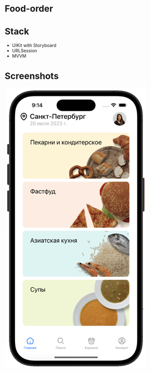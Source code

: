 # Food-order
# Stack

- UIKit with Storyboard
- URLSession
- MVVM

# Screenshots

![Image 1](https://github.com/Maxim-Zykin/Food-order/blob/main/food_1_.png)
